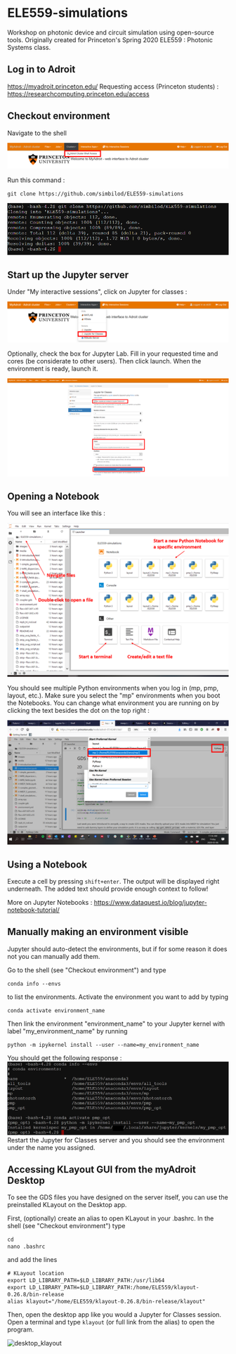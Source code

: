# ELE559-simulations
Workshop on photonic device and circuit simulation using open-source tools. Originally created for Princeton's Spring 2020 ELE559 : Photonic Systems class.

## Log in to Adroit

https://myadroit.princeton.edu/
Requesting access (Princeton students) : https://researchcomputing.princeton.edu/access

## Checkout environment

Navigate to the shell

![checkout](images/shell_access.png)

Run this command :

```
git clone https://github.com/simbilod/ELE559-simulations
```
![clone](images/cloning.PNG)

## Start up the Jupyter server

Under "My interactive sessions", click on Jupyter for classes :

![jupyterlab](images/lab_access.png)

Optionally, check the box for Jupyter Lab. Fill in your requested time and cores (be considerate to other users). Then click launch. When the environment is ready, launch it.

![jupyterlab](images/jupyterlab.png)

## Opening a Notebook

You will see an interface like this :

![interface](images/interface.png)

You should see multiple Python environments when you log in (mp, pmp, layout, etc.). Make sure you select the "mp" environments when you boot the Notebooks. You can change what environment you are running on by clicking the text besides the dot on the top right :

![env](images/env.png)

## Using a Notebook

Execute a cell by pressing `shift+enter`. The output will be displayed right underneath. The added text should provide enough context to follow!

More on Jupyter Notebooks : https://www.dataquest.io/blog/jupyter-notebook-tutorial/

## Manually making an environment visible

Jupyter should auto-detect the environments, but if for some reason it does not you can manually add them. 

Go to the shell (see "Checkout environment") and type

```
conda info --envs
```
to list the environments. Activate the environment you want to add by typing
```
conda activate environment_name
```
Then link the environment "environment_name" to your Jupyter kernel with label "my_environment_name" by running
```
python -m ipykernel install --user --name=my_environment_name
```
You should get the following response :
![add_env](images/manual_add_env.PNG)
Restart the Jupyter for Classes server and you should see the environment under the name you assigned.

## Accessing KLayout GUI from the myAdroit Desktop 

To see the GDS files you have designed on the server itself, you can use the preinstalled KLayout on the Desktop app.

First, (optionally) create an alias to open KLayout in your .bashrc. In the shell (see "Checkout environment") type

```
cd
nano .bashrc
```
and add the lines
```
# KLayout location
export LD_LIBRARY_PATH=$LD_LIBRARY_PATH:/usr/lib64
export LD_LIBRARY_PATH=$LD_LIBRARY_PATH:/home/ELE559/klayout-0.26.8/bin-release
alias klayout="/home/ELE559/klayout-0.26.8/bin-release/klayout"
```
Then, open the desktop app like you would a Jupyter for Classes session. Open a terminal and type
```klayout```
(or full link from the alias) to open the program.

![desktop_klayout](images/desktop_klayout.png)
